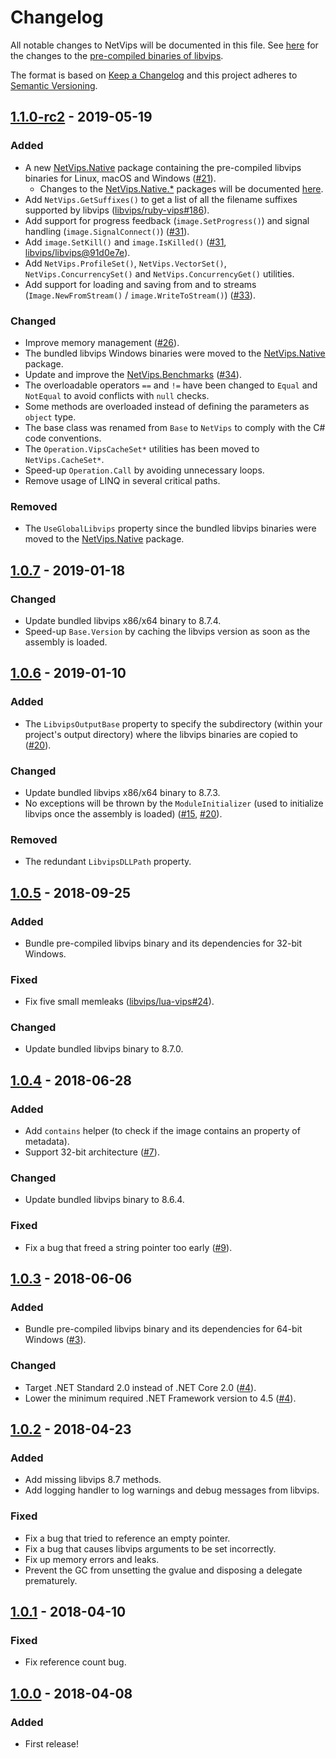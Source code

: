 # Changelog
All notable changes to NetVips will be documented in this file. See [here](CHANGELOG.native.md) for the changes to the [pre-compiled binaries of libvips](https://www.nuget.org/packages/NetVips.Native/).

The format is based on [Keep a Changelog](https://keepachangelog.com/en/1.0.0/) and this project adheres to [Semantic Versioning](https://semver.org/spec/v2.0.0.html).

## [1.1.0-rc2] - 2019-05-19
### Added
- A new [NetVips.Native](https://www.nuget.org/packages/NetVips.Native/) package containing the pre-compiled libvips binaries for Linux, macOS and Windows ([#21](https://github.com/kleisauke/net-vips/issues/21)).
  - Changes to the [NetVips.Native.*](https://www.nuget.org/packages?q=id%3ANetVips.Native) packages will be documented [here](CHANGELOG.native.md).
- Add `NetVips.GetSuffixes()` to get a list of all the filename suffixes supported by libvips ([libvips/ruby-vips#186](https://github.com/libvips/ruby-vips/issues/186)).
- Add support for progress feedback (`image.SetProgress()`) and signal handling (`image.SignalConnect()`) ([#31](https://github.com/kleisauke/net-vips/issues/31)).
- Add `image.SetKill()` and `image.IsKilled()` ([#31](https://github.com/kleisauke/net-vips/issues/31), [libvips/libvips@91d0e7e](https://github.com/libvips/libvips/commit/91d0e7e3d06fe6293f8e7513f30fd21585ea4305)).
- Add `NetVips.ProfileSet()`, `NetVips.VectorSet()`, `NetVips.ConcurrencySet()` and `NetVips.ConcurrencyGet()` utilities.
- Add support for loading and saving from and to streams (`Image.NewFromStream()` / `image.WriteToStream()`) ([#33](https://github.com/kleisauke/net-vips/issues/33)).

### Changed
- Improve memory management ([#26](https://github.com/kleisauke/net-vips/issues/26)).
- The bundled libvips Windows binaries were moved to the [NetVips.Native](https://www.nuget.org/packages/NetVips.Native/) package. 
- Update and improve the [NetVips.Benchmarks](https://github.com/kleisauke/net-vips/tree/master/tests/NetVips.Benchmarks) ([#34](https://github.com/kleisauke/net-vips/issues/34)).
- The overloadable operators `==` and `!=` have been changed to `Equal` and `NotEqual` to avoid conflicts with `null` checks.
- Some methods are overloaded instead of defining the parameters as `object` type.
- The base class was renamed from `Base` to `NetVips` to comply with the C# code conventions.
- The `Operation.VipsCacheSet*` utilities has been moved to `NetVips.CacheSet*`.
- Speed-up `Operation.Call` by avoiding unnecessary loops.
- Remove usage of LINQ in several critical paths.

### Removed
- The `UseGlobalLibvips` property since the bundled libvips binaries were moved to the [NetVips.Native](https://www.nuget.org/packages/NetVips.Native/) package.

## [1.0.7] - 2019-01-18
### Changed
- Update bundled libvips x86/x64 binary to 8.7.4.
- Speed-up `Base.Version` by caching the libvips version as soon as the assembly is loaded.

## [1.0.6] - 2019-01-10
### Added
- The `LibvipsOutputBase` property to specify the subdirectory (within your project's output directory) where the libvips binaries are copied to ([#20](https://github.com/kleisauke/net-vips/issues/20)).

### Changed
- Update bundled libvips x86/x64 binary to 8.7.3.
- No exceptions will be thrown by the `ModuleInitializer` (used to initialize libvips once the assembly is loaded) ([#15](https://github.com/kleisauke/net-vips/issues/15), [#20](https://github.com/kleisauke/net-vips/issues/20)).

### Removed
- The redundant `LibvipsDLLPath` property.

## [1.0.5] - 2018-09-25
### Added
- Bundle pre-compiled libvips binary and its dependencies for 32-bit Windows.

### Fixed
- Fix five small memleaks ([libvips/lua-vips#24](https://github.com/libvips/lua-vips/issues/24)).

### Changed
- Update bundled libvips binary to 8.7.0.

## [1.0.4] - 2018-06-28
### Added
- Add `contains` helper (to check if the image contains an property of metadata).
- Support 32-bit architecture ([#7](https://github.com/kleisauke/net-vips/issues/7)).

### Changed
- Update bundled libvips binary to 8.6.4.

### Fixed
- Fix a bug that freed a string pointer too early ([#9](https://github.com/kleisauke/net-vips/issues/9)).

## [1.0.3] - 2018-06-06
### Added
- Bundle pre-compiled libvips binary and its dependencies for 64-bit Windows ([#3](https://github.com/kleisauke/net-vips/issues/3)).

### Changed
- Target .NET Standard 2.0 instead of .NET Core 2.0 ([#4](https://github.com/kleisauke/net-vips/issues/4)).
- Lower the minimum required .NET Framework version to 4.5 ([#4](https://github.com/kleisauke/net-vips/issues/4)).

## [1.0.2] - 2018-04-23
### Added
- Add missing libvips 8.7 methods.
- Add logging handler to log warnings and debug messages from libvips.

### Fixed
- Fix a bug that tried to reference an empty pointer.
- Fix a bug that causes libvips arguments to be set incorrectly.
- Fix up memory errors and leaks.
- Prevent the GC from unsetting the gvalue and disposing a delegate prematurely.

## [1.0.1] - 2018-04-10
### Fixed
- Fix reference count bug.

## [1.0.0] - 2018-04-08
### Added
- First release!

[1.1.0-rc2]: https://github.com/kleisauke/net-vips/compare/v1.0.7...v1.1.0-rc2
[1.0.7]: https://github.com/kleisauke/net-vips/compare/v1.0.6...v1.0.7
[1.0.6]: https://github.com/kleisauke/net-vips/compare/v1.0.5...v1.0.6
[1.0.5]: https://github.com/kleisauke/net-vips/compare/v1.0.4...v1.0.5
[1.0.4]: https://github.com/kleisauke/net-vips/compare/v1.0.3...v1.0.4
[1.0.3]: https://github.com/kleisauke/net-vips/compare/v1.0.2...v1.0.3
[1.0.2]: https://github.com/kleisauke/net-vips/compare/v1.0.1...v1.0.2
[1.0.1]: https://github.com/kleisauke/net-vips/compare/v1.0.0...v1.0.1
[1.0.0]: https://github.com/kleisauke/net-vips/releases/tag/v1.0.0
